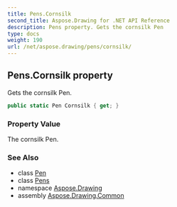 ```yaml
---
title: Pens.Cornsilk
second_title: Aspose.Drawing for .NET API Reference
description: Pens property. Gets the cornsilk Pen
type: docs
weight: 190
url: /net/aspose.drawing/pens/cornsilk/
---
```

## Pens.Cornsilk property

Gets the cornsilk Pen.

```csharp
public static Pen Cornsilk { get; }
```

### Property Value

The cornsilk Pen.

### See Also

* class [Pen](../../pen/)
* class [Pens](../)
* namespace [Aspose.Drawing](../../pens/)
* assembly [Aspose.Drawing.Common](../../../)


